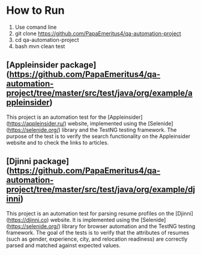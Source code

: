 # How to Run
1. Use comand line
2. git clone https://github.com/PapaEmeritus4/qa-automation-project
3. cd qa-automation-project
4. bash mvn clean test

## [Appleinsider package] (https://github.com/PapaEmeritus4/qa-automation-project/tree/master/src/test/java/org/example/appleinsider)
This project is an automation test for the [Appleinsider] (https://appleinsider.ru/) website, implemented using the [Selenide] (https://selenide.org/) library and 
the TestNG testing framework. The purpose of the test is to verify the search functionality on 
the Appleinsider website and to check the links to articles.

## [Djinni package] (https://github.com/PapaEmeritus4/qa-automation-project/tree/master/src/test/java/org/example/djinni)
This project is an automation test for parsing resume profiles on the [Djinni] (https://djinni.co) website. It is implemented using the [Selenide] (https://selenide.org/) 
library for browser automation and the TestNG testing framework. The goal of the tests is to verify that the attributes 
of resumes (such as gender, experience, city, and relocation readiness) are correctly parsed and matched against expected values.
